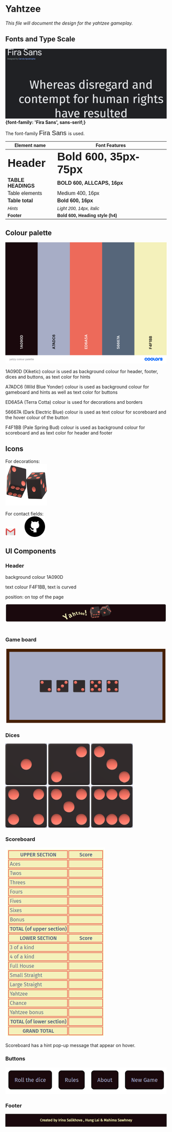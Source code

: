 # Yahtzee

*This file will document the design for the yahtzee gameplay.*
<link rel="preconnect" href="https://fonts.googleapis.com">
<link rel="preconnect" href="https://fonts.gstatic.com" crossorigin>
<link href="https://fonts.googleapis.com/css2?family=Fira+Sans:ital,wght@0,200;0,400;0,600;1,400;1,600&display=swap" rel="stylesheet">

## Fonts and Type Scale
![This is the font Fira Sans!](assets/fira_sans.png)
**{font-family: 'Fira Sans', sans-serif;}**


The font-family <span style="font-family: 'Fira Sans', sans-serif; font-size:20px;"> Fira Sans </span> is used.

| Element name   | Font Features |
| ------------ | ------------ |
|<span style="font-family: 'Fira Sans', sans-serif; font-size:35px;  font-weight:600;">  Header </span>  | <span style="font-family: 'Fira Sans', sans-serif; font-size:35px; font-weight:600;">  Bold 600, 35px-75px </span>  |
|<span style="font-family: 'Fira Sans', sans-serif; font-size:16px; font-weight:600;">  TABLE HEADINGS </span>  | <span style="font-family: 'Fira Sans', sans-serif; font-size:16px; font-weight:600;">  BOLD 600, ALLCAPS, 16px  </span>  |
|<span style="font-family: 'Fira Sans', sans-serif; font-size:16px; font-weight:400;">  Table elements </span>  | <span style="font-family: 'Fira Sans', sans-serif; font-size:16px; font-weight:400;">   Medium 400, 16px  </span>  |
|<span style="font-family: 'Fira Sans', sans-serif; font-size:16px; font-weight:600;">  Table total </span>  | <span style="font-family: 'Fira Sans', sans-serif; font-size:16px; font-weight:600;">  Bold 600, 16px  </span>  |
|<span style="font-family: 'Fira Sans', sans-serif; font-size:14px; font-weight:200;">  _Hints_ </span>  | <span style="font-family: 'Fira Sans', sans-serif; font-size:14px; font-weight:200;">  _Light 200, 14px, italic_  </span>  |
|<span style="font-family: 'Fira Sans', sans-serif; font-size:14px; font-weight:600;"> Footer </span>  | <span style="font-family: 'Fira Sans', sans-serif; font-size:14px; font-weight:600;">  Bold 600, Heading style (h4)</span>  |


## Colour palette ##
![This is the color palette!](assets/yatzy_colour_palette.png)

1A090D (Xiketic) colour is used as background colour for header, footer, dices and buttons, as text color for hints

A7ADC6 (Wild Blue Yonder) colour is used as background colour for gameboard and hints as well as text color for buttons

ED6A5A (Terra Cotta) colour is used for decorations and borders

56667A (Dark Electric Blue) colour is used as text colour for scoreboard and the hover colour of the button

F4F1BB (Pale Spring Bud) colour is used as background colour for scoreboard and as text color for header and footer


## Icons

For decorations: <br>
<img src="assets/dices.png"  width=130px height=130px> </img>
<br>

For contact fields: <br>
![gmail](assets/gmail.png "gmail") &nbsp; &nbsp; &nbsp;
![github](assets/github.png "github") &nbsp; &nbsp; &nbsp; 


## UI Components

### Header

background colour 1A090D 

text colour F4F1BB, text is curved

position: on top of the page

![header](assets/header.png "header")
<br> <br>

### Game board

![This is the gameboard](assets/gameboard.png "Gameboard")

### Dices

<img src="assets/dice-1.png"  width=130px height=130px> </img>
<img src="assets/dice-2.png"  width=130px height=130px> </img>
<img src="assets/dice-3.png"  width=130px height=130px> </img>
<img src="assets/dice-4.png"  width=130px height=130px> </img>
<img src="assets/dice-5.png"  width=130px height=130px> </img>
<img src="assets/dice-6.png"  width=130px height=130px> </img>

### Scoreboard

![This is the scoreboard](assets/scoreboard.png "Scoreboard")

Scoreboard has a hint pop-up message that appear on hover. 

### Buttons 

![buttons](assets/buttons.png "buttons")

### Footer

![This is the footer!](assets/footer.png)